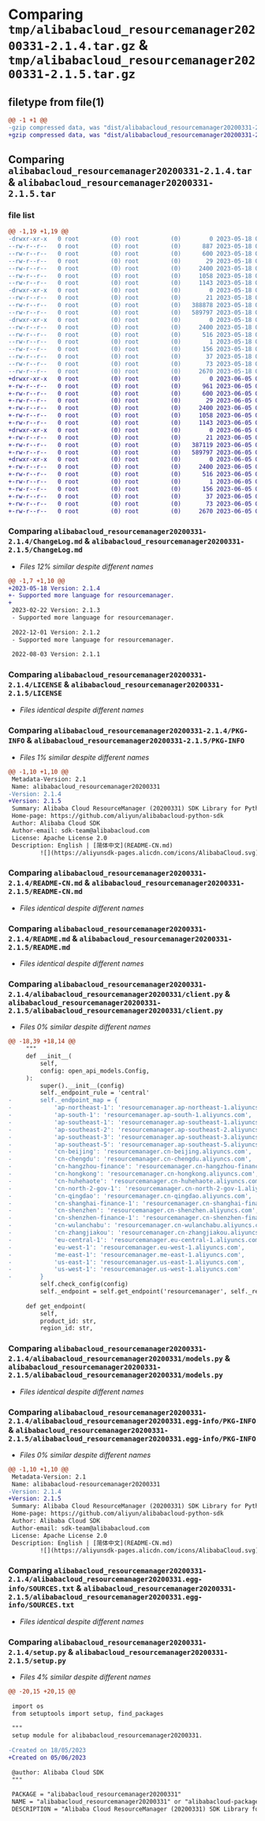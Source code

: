 # Comparing `tmp/alibabacloud_resourcemanager20200331-2.1.4.tar.gz` & `tmp/alibabacloud_resourcemanager20200331-2.1.5.tar.gz`

## filetype from file(1)

```diff
@@ -1 +1 @@
-gzip compressed data, was "dist/alibabacloud_resourcemanager20200331-2.1.4.tar", last modified: Thu May 18 08:59:18 2023, max compression
+gzip compressed data, was "dist/alibabacloud_resourcemanager20200331-2.1.5.tar", last modified: Mon Jun  5 05:47:02 2023, max compression
```

## Comparing `alibabacloud_resourcemanager20200331-2.1.4.tar` & `alibabacloud_resourcemanager20200331-2.1.5.tar`

### file list

```diff
@@ -1,19 +1,19 @@
-drwxr-xr-x   0 root         (0) root         (0)        0 2023-05-18 08:59:18.000000 alibabacloud_resourcemanager20200331-2.1.4/
--rw-r--r--   0 root         (0) root         (0)      887 2023-05-18 08:59:18.000000 alibabacloud_resourcemanager20200331-2.1.4/ChangeLog.md
--rw-r--r--   0 root         (0) root         (0)      600 2023-05-18 08:59:18.000000 alibabacloud_resourcemanager20200331-2.1.4/LICENSE
--rw-r--r--   0 root         (0) root         (0)       29 2023-05-18 08:59:18.000000 alibabacloud_resourcemanager20200331-2.1.4/MANIFEST.in
--rw-r--r--   0 root         (0) root         (0)     2400 2023-05-18 08:59:18.000000 alibabacloud_resourcemanager20200331-2.1.4/PKG-INFO
--rw-r--r--   0 root         (0) root         (0)     1058 2023-05-18 08:59:18.000000 alibabacloud_resourcemanager20200331-2.1.4/README-CN.md
--rw-r--r--   0 root         (0) root         (0)     1143 2023-05-18 08:59:18.000000 alibabacloud_resourcemanager20200331-2.1.4/README.md
-drwxr-xr-x   0 root         (0) root         (0)        0 2023-05-18 08:59:18.000000 alibabacloud_resourcemanager20200331-2.1.4/alibabacloud_resourcemanager20200331/
--rw-r--r--   0 root         (0) root         (0)       21 2023-05-18 08:59:18.000000 alibabacloud_resourcemanager20200331-2.1.4/alibabacloud_resourcemanager20200331/__init__.py
--rw-r--r--   0 root         (0) root         (0)   388878 2023-05-18 08:59:18.000000 alibabacloud_resourcemanager20200331-2.1.4/alibabacloud_resourcemanager20200331/client.py
--rw-r--r--   0 root         (0) root         (0)   589797 2023-05-18 08:59:18.000000 alibabacloud_resourcemanager20200331-2.1.4/alibabacloud_resourcemanager20200331/models.py
-drwxr-xr-x   0 root         (0) root         (0)        0 2023-05-18 08:59:18.000000 alibabacloud_resourcemanager20200331-2.1.4/alibabacloud_resourcemanager20200331.egg-info/
--rw-r--r--   0 root         (0) root         (0)     2400 2023-05-18 08:59:18.000000 alibabacloud_resourcemanager20200331-2.1.4/alibabacloud_resourcemanager20200331.egg-info/PKG-INFO
--rw-r--r--   0 root         (0) root         (0)      516 2023-05-18 08:59:18.000000 alibabacloud_resourcemanager20200331-2.1.4/alibabacloud_resourcemanager20200331.egg-info/SOURCES.txt
--rw-r--r--   0 root         (0) root         (0)        1 2023-05-18 08:59:18.000000 alibabacloud_resourcemanager20200331-2.1.4/alibabacloud_resourcemanager20200331.egg-info/dependency_links.txt
--rw-r--r--   0 root         (0) root         (0)      156 2023-05-18 08:59:18.000000 alibabacloud_resourcemanager20200331-2.1.4/alibabacloud_resourcemanager20200331.egg-info/requires.txt
--rw-r--r--   0 root         (0) root         (0)       37 2023-05-18 08:59:18.000000 alibabacloud_resourcemanager20200331-2.1.4/alibabacloud_resourcemanager20200331.egg-info/top_level.txt
--rw-r--r--   0 root         (0) root         (0)       73 2023-05-18 08:59:18.000000 alibabacloud_resourcemanager20200331-2.1.4/setup.cfg
--rw-r--r--   0 root         (0) root         (0)     2670 2023-05-18 08:59:18.000000 alibabacloud_resourcemanager20200331-2.1.4/setup.py
+drwxr-xr-x   0 root         (0) root         (0)        0 2023-06-05 05:47:02.000000 alibabacloud_resourcemanager20200331-2.1.5/
+-rw-r--r--   0 root         (0) root         (0)      961 2023-06-05 05:47:01.000000 alibabacloud_resourcemanager20200331-2.1.5/ChangeLog.md
+-rw-r--r--   0 root         (0) root         (0)      600 2023-06-05 05:47:01.000000 alibabacloud_resourcemanager20200331-2.1.5/LICENSE
+-rw-r--r--   0 root         (0) root         (0)       29 2023-06-05 05:47:01.000000 alibabacloud_resourcemanager20200331-2.1.5/MANIFEST.in
+-rw-r--r--   0 root         (0) root         (0)     2400 2023-06-05 05:47:02.000000 alibabacloud_resourcemanager20200331-2.1.5/PKG-INFO
+-rw-r--r--   0 root         (0) root         (0)     1058 2023-06-05 05:47:01.000000 alibabacloud_resourcemanager20200331-2.1.5/README-CN.md
+-rw-r--r--   0 root         (0) root         (0)     1143 2023-06-05 05:47:01.000000 alibabacloud_resourcemanager20200331-2.1.5/README.md
+drwxr-xr-x   0 root         (0) root         (0)        0 2023-06-05 05:47:02.000000 alibabacloud_resourcemanager20200331-2.1.5/alibabacloud_resourcemanager20200331/
+-rw-r--r--   0 root         (0) root         (0)       21 2023-06-05 05:47:01.000000 alibabacloud_resourcemanager20200331-2.1.5/alibabacloud_resourcemanager20200331/__init__.py
+-rw-r--r--   0 root         (0) root         (0)   387119 2023-06-05 05:47:01.000000 alibabacloud_resourcemanager20200331-2.1.5/alibabacloud_resourcemanager20200331/client.py
+-rw-r--r--   0 root         (0) root         (0)   589797 2023-06-05 05:47:01.000000 alibabacloud_resourcemanager20200331-2.1.5/alibabacloud_resourcemanager20200331/models.py
+drwxr-xr-x   0 root         (0) root         (0)        0 2023-06-05 05:47:02.000000 alibabacloud_resourcemanager20200331-2.1.5/alibabacloud_resourcemanager20200331.egg-info/
+-rw-r--r--   0 root         (0) root         (0)     2400 2023-06-05 05:47:01.000000 alibabacloud_resourcemanager20200331-2.1.5/alibabacloud_resourcemanager20200331.egg-info/PKG-INFO
+-rw-r--r--   0 root         (0) root         (0)      516 2023-06-05 05:47:01.000000 alibabacloud_resourcemanager20200331-2.1.5/alibabacloud_resourcemanager20200331.egg-info/SOURCES.txt
+-rw-r--r--   0 root         (0) root         (0)        1 2023-06-05 05:47:01.000000 alibabacloud_resourcemanager20200331-2.1.5/alibabacloud_resourcemanager20200331.egg-info/dependency_links.txt
+-rw-r--r--   0 root         (0) root         (0)      156 2023-06-05 05:47:01.000000 alibabacloud_resourcemanager20200331-2.1.5/alibabacloud_resourcemanager20200331.egg-info/requires.txt
+-rw-r--r--   0 root         (0) root         (0)       37 2023-06-05 05:47:01.000000 alibabacloud_resourcemanager20200331-2.1.5/alibabacloud_resourcemanager20200331.egg-info/top_level.txt
+-rw-r--r--   0 root         (0) root         (0)       73 2023-06-05 05:47:02.000000 alibabacloud_resourcemanager20200331-2.1.5/setup.cfg
+-rw-r--r--   0 root         (0) root         (0)     2670 2023-06-05 05:47:01.000000 alibabacloud_resourcemanager20200331-2.1.5/setup.py
```

### Comparing `alibabacloud_resourcemanager20200331-2.1.4/ChangeLog.md` & `alibabacloud_resourcemanager20200331-2.1.5/ChangeLog.md`

 * *Files 12% similar despite different names*

```diff
@@ -1,7 +1,10 @@
+2023-05-18 Version: 2.1.4
+- Supported more language for resourcemanager.
+
 2023-02-22 Version: 2.1.3
 - Supported more language for resourcemanager.
 
 2022-12-01 Version: 2.1.2
 - Supported more language for resourcemanager.
 
 2022-08-03 Version: 2.1.1
```

### Comparing `alibabacloud_resourcemanager20200331-2.1.4/LICENSE` & `alibabacloud_resourcemanager20200331-2.1.5/LICENSE`

 * *Files identical despite different names*

### Comparing `alibabacloud_resourcemanager20200331-2.1.4/PKG-INFO` & `alibabacloud_resourcemanager20200331-2.1.5/PKG-INFO`

 * *Files 1% similar despite different names*

```diff
@@ -1,10 +1,10 @@
 Metadata-Version: 2.1
 Name: alibabacloud_resourcemanager20200331
-Version: 2.1.4
+Version: 2.1.5
 Summary: Alibaba Cloud ResourceManager (20200331) SDK Library for Python
 Home-page: https://github.com/aliyun/alibabacloud-python-sdk
 Author: Alibaba Cloud SDK
 Author-email: sdk-team@alibabacloud.com
 License: Apache License 2.0
 Description: English | [简体中文](README-CN.md)
         ![](https://aliyunsdk-pages.alicdn.com/icons/AlibabaCloud.svg)
```

### Comparing `alibabacloud_resourcemanager20200331-2.1.4/README-CN.md` & `alibabacloud_resourcemanager20200331-2.1.5/README-CN.md`

 * *Files identical despite different names*

### Comparing `alibabacloud_resourcemanager20200331-2.1.4/README.md` & `alibabacloud_resourcemanager20200331-2.1.5/README.md`

 * *Files identical despite different names*

### Comparing `alibabacloud_resourcemanager20200331-2.1.4/alibabacloud_resourcemanager20200331/client.py` & `alibabacloud_resourcemanager20200331-2.1.5/alibabacloud_resourcemanager20200331/client.py`

 * *Files 0% similar despite different names*

```diff
@@ -18,39 +18,14 @@
     """
     def __init__(
         self, 
         config: open_api_models.Config,
     ):
         super().__init__(config)
         self._endpoint_rule = 'central'
-        self._endpoint_map = {
-            'ap-northeast-1': 'resourcemanager.ap-northeast-1.aliyuncs.com',
-            'ap-south-1': 'resourcemanager.ap-south-1.aliyuncs.com',
-            'ap-southeast-1': 'resourcemanager.ap-southeast-1.aliyuncs.com',
-            'ap-southeast-2': 'resourcemanager.ap-southeast-2.aliyuncs.com',
-            'ap-southeast-3': 'resourcemanager.ap-southeast-3.aliyuncs.com',
-            'ap-southeast-5': 'resourcemanager.ap-southeast-5.aliyuncs.com',
-            'cn-beijing': 'resourcemanager.cn-beijing.aliyuncs.com',
-            'cn-chengdu': 'resourcemanager.cn-chengdu.aliyuncs.com',
-            'cn-hangzhou-finance': 'resourcemanager.cn-hangzhou-finance.aliyuncs.com',
-            'cn-hongkong': 'resourcemanager.cn-hongkong.aliyuncs.com',
-            'cn-huhehaote': 'resourcemanager.cn-huhehaote.aliyuncs.com',
-            'cn-north-2-gov-1': 'resourcemanager.cn-north-2-gov-1.aliyuncs.com',
-            'cn-qingdao': 'resourcemanager.cn-qingdao.aliyuncs.com',
-            'cn-shanghai-finance-1': 'resourcemanager.cn-shanghai-finance-1.aliyuncs.com',
-            'cn-shenzhen': 'resourcemanager.cn-shenzhen.aliyuncs.com',
-            'cn-shenzhen-finance-1': 'resourcemanager.cn-shenzhen-finance-1.aliyuncs.com',
-            'cn-wulanchabu': 'resourcemanager.cn-wulanchabu.aliyuncs.com',
-            'cn-zhangjiakou': 'resourcemanager.cn-zhangjiakou.aliyuncs.com',
-            'eu-central-1': 'resourcemanager.eu-central-1.aliyuncs.com',
-            'eu-west-1': 'resourcemanager.eu-west-1.aliyuncs.com',
-            'me-east-1': 'resourcemanager.me-east-1.aliyuncs.com',
-            'us-east-1': 'resourcemanager.us-east-1.aliyuncs.com',
-            'us-west-1': 'resourcemanager.us-west-1.aliyuncs.com'
-        }
         self.check_config(config)
         self._endpoint = self.get_endpoint('resourcemanager', self._region_id, self._endpoint_rule, self._network, self._suffix, self._endpoint_map, self._endpoint)
 
     def get_endpoint(
         self,
         product_id: str,
         region_id: str,
```

### Comparing `alibabacloud_resourcemanager20200331-2.1.4/alibabacloud_resourcemanager20200331/models.py` & `alibabacloud_resourcemanager20200331-2.1.5/alibabacloud_resourcemanager20200331/models.py`

 * *Files identical despite different names*

### Comparing `alibabacloud_resourcemanager20200331-2.1.4/alibabacloud_resourcemanager20200331.egg-info/PKG-INFO` & `alibabacloud_resourcemanager20200331-2.1.5/alibabacloud_resourcemanager20200331.egg-info/PKG-INFO`

 * *Files 0% similar despite different names*

```diff
@@ -1,10 +1,10 @@
 Metadata-Version: 2.1
 Name: alibabacloud-resourcemanager20200331
-Version: 2.1.4
+Version: 2.1.5
 Summary: Alibaba Cloud ResourceManager (20200331) SDK Library for Python
 Home-page: https://github.com/aliyun/alibabacloud-python-sdk
 Author: Alibaba Cloud SDK
 Author-email: sdk-team@alibabacloud.com
 License: Apache License 2.0
 Description: English | [简体中文](README-CN.md)
         ![](https://aliyunsdk-pages.alicdn.com/icons/AlibabaCloud.svg)
```

### Comparing `alibabacloud_resourcemanager20200331-2.1.4/alibabacloud_resourcemanager20200331.egg-info/SOURCES.txt` & `alibabacloud_resourcemanager20200331-2.1.5/alibabacloud_resourcemanager20200331.egg-info/SOURCES.txt`

 * *Files identical despite different names*

### Comparing `alibabacloud_resourcemanager20200331-2.1.4/setup.py` & `alibabacloud_resourcemanager20200331-2.1.5/setup.py`

 * *Files 4% similar despite different names*

```diff
@@ -20,15 +20,15 @@
 
 import os
 from setuptools import setup, find_packages
 
 """
 setup module for alibabacloud_resourcemanager20200331.
 
-Created on 18/05/2023
+Created on 05/06/2023
 
 @author: Alibaba Cloud SDK
 """
 
 PACKAGE = "alibabacloud_resourcemanager20200331"
 NAME = "alibabacloud_resourcemanager20200331" or "alibabacloud-package"
 DESCRIPTION = "Alibaba Cloud ResourceManager (20200331) SDK Library for Python"
```

